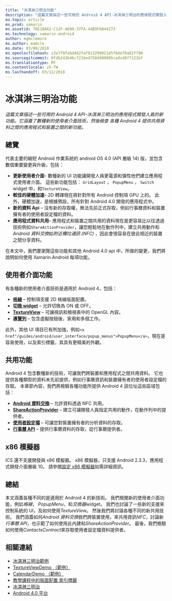 ```yaml
---
title: "冰淇淋三明治功能"
description: "這篇文章描述一些可用的 Android 4 API-冰淇淋三明治的應用程式開發人員的新功能。 它涵蓋了數種新的使用者介面技術，然後檢查 各種 Android 4 提供共用資料之間的應用程式和裝置之間的新功能。"
ms.topic: article
ms.prod: xamarin
ms.assetid: 78E18A62-C12F-A699-37FA-44B9F6B44273
ms.technology: xamarin-android
author: mgmclemore
ms.author: mamcle
ms.date: 03/09/2018
ms.openlocfilehash: c2e7f9fabd462faf813299021d5f84ef0a62f790
ms.sourcegitcommit: 0fdb243b46cf21be47584900805cadcd077121bf
ms.translationtype: MT
ms.contentlocale: zh-TW
ms.lasthandoff: 03/12/2018
---
```

# <a name="ice-cream-sandwich-features"></a>冰淇淋三明治功能

_這篇文章描述一些可用的 Android 4 API-冰淇淋三明治的應用程式開發人員的新功能。它涵蓋了數種新的使用者介面技術，然後檢查 各種 Android 4 提供共用資料之間的應用程式和裝置之間的新功能。_

## <a name="overview"></a>總覽

代表主要的縮短 Android 作業系統的 android OS 4.0 (API 層級 14) 版，並包含數個重要變更與升級，包括：

-   **更新使用者介面**– 數種新的 UI 功能讓開發人員更電源和彈性他們建立應用程式使用者介面。 這些新功能包括： `GridLayout` ， `PopupMenu` ， `Switch`  widget 中，和`TextureView`。 
-   **較佳的硬體加速**– 2D 轉譯現在將針對所有 Android 控制項 GPU 上的。 此外，硬體加速，是根據預設，所有針對 Android 4.0 開發的應用程式中。 
-   **新的資料 Api** – 沒有新的存取權，無法先前正式存取，例如行事曆資料和裝置擁有者的使用者設定檔的資料。 
-   **應用程式資料共用**– 應用程式和裝置之間共用的資料現在是更容易比以往透過技術例如`ShareActionProvider`，讓您輕鬆地在動作列中，建立共用動作和*Android 資料交換*如*附近欄位通訊 (NFC)* ，因此會很容易在彼此相近的裝置之間分享資料。 


在本文中，我們要瀏覽這些功能和其他 Android 4.0 api 中，所做的變更，我們將說明如何使用 Xamarin.Android 每項功能。

## <a name="user-interface-features"></a>使用者介面功能

有各種新的使用者介面技術是適用於 Android 4，包括：

-   **[格線](~/android/user-interface/layouts/grid-layout.md)** – 控制項支援 2D 格線版面配置。 
-   **[切換 widget](~/android/user-interface/controls/switch.md)**  – 允許切換為 ON 或 OFF。 
-   **[TextureView](~/android/user-interface/controls/texture-view.md)**  – 可讓視訊和檢視表中的 OpenGL 內容。 
-   **[導覽列](~/android/user-interface/controls/navigation-bar.md)** – 包含虛擬按鈕後，家用和多個工作。 


此外，其他 UI 項目已有所加強，例如`<a href"/guides/android/user_interface/popup_menus">PopupMenu</a>`，現在是容易使用，以及索引標籤，其具有更精美的外觀。

## <a name="sharing-features"></a>共用功能

Android 4 包含數種新的技術，可讓我們跨裝置和應用程式之間共用資料。 它也提供各種類型的資料未先前提供，例如行事曆資訊和裝置擁有者的使用者設定檔的存取。 本章節內容，我們將檢驗各種功能所提供 Android 4 該位址這些區域包括：

-  **[Android 資料交換](~/android/platform/android-beam.md)** – 允許資料透過 NFC 共用。
-   **[ShareActionProvider](~/android/user-interface/controls/action-bar.md)**  – 建立可讓開發人員指定共用的動作，在動作列中的提供者。 
-   **[使用者設定檔](~/android/user-interface/user-profile.md)** – 可讓您對裝置擁有者的分析資料的存取。 
-   **[行事曆 API](~/android/user-interface/controls/calendar.md)**  – 提供行事曆資料的存取，從行事曆提供者。 

## <a name="x86-emulators"></a>x86 模擬器

ICS 還不支援開發與 x86 模擬器。 x86 模擬器，只支援 Android 2.3.3，應用程式開發介面層級 10。 請參閱[設定 x86 模擬器](~/android/get-started/installation/android-emulator/index.md)如需詳細資訊。

## <a name="summary"></a>總結

本文涵蓋各種不同的是適用於 Android 4 的新技術。 我們檢閱新的使用者介面功能，例如*格線*， *PopupMenu*，和*交換器*widget。 我們也討論了一些新的支援來控制系統的 UI，及如何使用*TextureView*。 然後我們將討論各種不同的新共用技術。 我們涵蓋如何*Android 資料交換*我們跨裝置使用，來共用資訊*NFC*，討論新*行事曆 API*，也示範了如何使用此內建和*ShareActionProvider*。
最後，我們檢驗如何使用*ContactsContract*來存取使用者設定檔資料提供者。



## <a name="related-links"></a>相關連結

- [冰淇淋三明治範例](https://developer.xamarin.com/samples/monodroid/PlatformFeatures/ICS_Samples/)
- [TextureViewDemo （範例）](https://developer.xamarin.com/samples/monodroid/TextureViewDemo/)
- [CalendarDemo （範例）](https://developer.xamarin.com/samples/monodroid/CalendarDemo/)
- [教學課程中的版面配置 索引標籤](~/android/user-interface/layouts/tab-layout/index.md)
- [冰淇淋三明治](http://developer.android.com/about/versions/android-4.0-highlights.html)
- [Android 4.0 平台](http://developer.android.com/about/versions/android-4.0.html)

